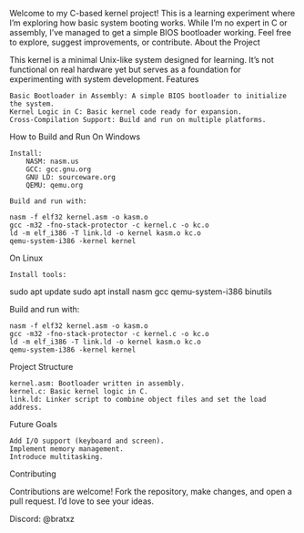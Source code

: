 
Welcome to my C-based kernel project! This is a learning experiment where I’m exploring how basic system booting works. While I’m no expert in C or assembly, I’ve managed to get a simple BIOS bootloader working. Feel free to explore, suggest improvements, or contribute.
About the Project

This kernel is a minimal Unix-like system designed for learning. It’s not functional on real hardware yet but serves as a foundation for experimenting with system development.
Features

    Basic Bootloader in Assembly: A simple BIOS bootloader to initialize the system.
    Kernel Logic in C: Basic kernel code ready for expansion.
    Cross-Compilation Support: Build and run on multiple platforms.

How to Build and Run
On Windows

    Install:
        NASM: nasm.us
        GCC: gcc.gnu.org
        GNU LD: sourceware.org
        QEMU: qemu.org

    Build and run with:

    nasm -f elf32 kernel.asm -o kasm.o
    gcc -m32 -fno-stack-protector -c kernel.c -o kc.o
    ld -m elf_i386 -T link.ld -o kernel kasm.o kc.o
    qemu-system-i386 -kernel kernel

On Linux

    Install tools:

sudo apt update
sudo apt install nasm gcc qemu-system-i386 binutils

Build and run with:

    nasm -f elf32 kernel.asm -o kasm.o
    gcc -m32 -fno-stack-protector -c kernel.c -o kc.o
    ld -m elf_i386 -T link.ld -o kernel kasm.o kc.o
    qemu-system-i386 -kernel kernel

Project Structure

    kernel.asm: Bootloader written in assembly.
    kernel.c: Basic kernel logic in C.
    link.ld: Linker script to combine object files and set the load address.

Future Goals

    Add I/O support (keyboard and screen).
    Implement memory management.
    Introduce multitasking.

Contributing

Contributions are welcome! Fork the repository, make changes, and open a pull request. I’d love to see your ideas.

Discord: @bratxz
